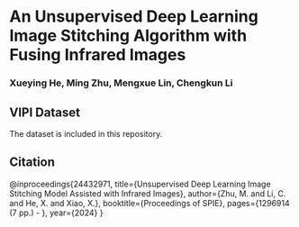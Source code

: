 # An Unsupervised Deep Learning Image Stitching Algorithm with Fusing Infrared Images
### Xueying He, Ming Zhu, Mengxue Lin, Chengkun Li

## VIPI Dataset
The dataset is included in this repository.

## Citation
@inproceedings{24432971,
  title={Unsupervised Deep Learning Image Stitching Model Assisted with Infrared Images},
  author={Zhu, M. and Li, C. and He, X. and Xiao, X.},
  booktitle={Proceedings of SPIE},
  pages={1296914 (7 pp.) - },
  year={2024}
}

